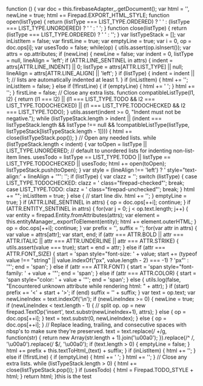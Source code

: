 function () { var doc = this.firebaseAdapter_.getDocument(); var html = '', newLine = true; html += Firepad.EXPORT_HTML_STYLE; function open(listType) { return (listType === LIST_TYPE.ORDERED) ? '
' : (listType === LIST_TYPE.UNORDERED) ? '
' : '
'; } function close(listType) { return (listType === LIST_TYPE.ORDERED) ? '
' : ''; } var listTypeStack = []; var inListItem = false; var firstLine = true; var emptyLine = true; var i = 0, op = doc.ops[i]; var usesTodo = false; while(op) { utils.assert(op.isInsert()); var attrs = op.attributes; if (newLine) { newLine = false; var indent = 0, listType = null, lineAlign = 'left'; if (ATTR.LINE_SENTINEL in attrs) { indent = attrs[ATTR.LINE_INDENT] || 0; listType = attrs[ATTR.LIST_TYPE] || null; lineAlign = attrs[ATTR.LINE_ALIGN] || 'left'; } if (listType) { indent = indent || 1; // lists are automatically indented at least 1. } if (inListItem) { html += ''; inListItem = false; } else if (!firstLine) { if (emptyLine) { html += '
'; } html += ''; } firstLine = false; // Close any extra lists. function compatibleListType(l1, l2) { return (l1 === l2) || (l1 === LIST_TYPE.TODO && l2 === LIST_TYPE.TODOCHECKED) || (l1 === LIST_TYPE.TODOCHECKED && l2 === LIST_TYPE.TODO); } utils.assert(indent >= 0, "Indent must not be negative."); while (listTypeStack.length > indent || (indent === listTypeStack.length && listType !== null && !compatibleListType(listType, listTypeStack[listTypeStack.length - 1]))) { html += close(listTypeStack.pop()); } // Open any needed lists. while (listTypeStack.length < indent) { var toOpen = listType || LIST_TYPE.UNORDERED; // default to unordered lists for indenting non-list-item lines. usesTodo = listType == LIST_TYPE.TODO || listType == LIST_TYPE.TODOCHECKED || usesTodo; html += open(toOpen); listTypeStack.push(toOpen); } var style = (lineAlign !== 'left') ? ' style="text-align:' + lineAlign + '"': ''; if (listType) { var clazz = ''; switch (listType) { case LIST_TYPE.TODOCHECKED: clazz = ' class="firepad-checked"'; break; case LIST_TYPE.TODO: clazz = ' class="firepad-unchecked"'; break; } html += ""; inListItem = true; } else { // start line div. html += ''; } emptyLine = true; } if (ATTR.LINE_SENTINEL in attrs) { op = doc.ops[++i]; continue; } if (ATTR.ENTITY_SENTINEL in attrs) { for(var j = 0; j < op.text.length; j++) { var entity = firepad.Entity.fromAttributes(attrs); var element = this.entityManager_.exportToElement(entity); html += element.outerHTML; } op = doc.ops[++i]; continue; } var prefix = '', suffix = ''; for(var attr in attrs) { var value = attrs[attr]; var start, end; if (attr === ATTR.BOLD || attr === ATTR.ITALIC || attr === ATTR.UNDERLINE || attr === ATTR.STRIKE) { utils.assert(value === true); start = end = attr; } else if (attr === ATTR.FONT_SIZE) { start = 'span style="font-size: ' + value; start += (typeof value !== "string" || value.indexOf("px", value.length - 2) === -1) ? 'px"' : '"'; end = 'span'; } else if (attr === ATTR.FONT) { start = 'span style="font-family: ' + value + '"'; end = 'span'; } else if (attr === ATTR.COLOR) { start = 'span style="color: ' + value + '"'; end = 'span'; } else { utils.log(false, "Encountered unknown attribute while rendering html: " + attr); } if (start) prefix += '<' + start + '>'; if (end) suffix = '' + suffix; } var text = op.text; var newLineIndex = text.indexOf('\n'); if (newLineIndex >= 0) { newLine = true; if (newLineIndex < text.length - 1) { // split op. op = new firepad.TextOp('insert', text.substr(newLineIndex+1), attrs); } else { op = doc.ops[++i]; } text = text.substr(0, newLineIndex); } else { op = doc.ops[++i]; } // Replace leading, trailing, and consecutive spaces with nbsp's to make sure they're preserved. text = text.replace(/ +/g, function(str) { return new Array(str.length + 1).join('\u00a0'); }).replace(/^ /, '\u00a0').replace(/ $/, '\u00a0'); if (text.length > 0) { emptyLine = false; } html += prefix + this.textToHtml_(text) + suffix; } if (inListItem) { html += ''; } else if (!firstLine) { if (emptyLine) { html += ' '; } html += ''; } // Close any extra lists. while (listTypeStack.length > 0) { html += close(listTypeStack.pop()); } if (usesTodo) { html = Firepad.TODO_STYLE + html; } return html; }this is the test
